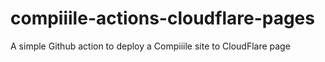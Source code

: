 # compiiile-actions-cloudflare-pages
A simple Github action to deploy a Compiiile site to CloudFlare page
